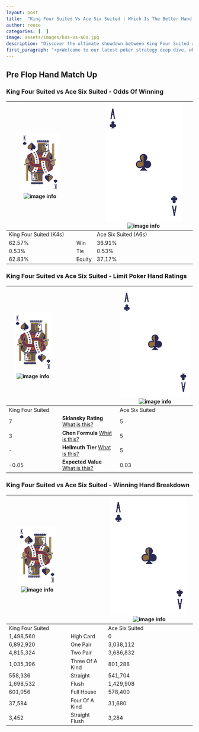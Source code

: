 ```yaml
---
layout: post
title:  "King Four Suited Vs Ace Six Suited | Which Is The Better Hand In Poker? A Complete Guide"
author: reece
categories: [  ]
image: assets/images/k4s-vs-a6s.jpg
description: "Discover the ultimate showdown between King Four Suited and Ace Six Suited in poker! Uncover the odds, strategies, and scenarios where one hand triumphs over the other. Get ready to up your poker game with this thrilling analysis."
first_paragraph: "<p>Welcome to our latest poker strategy deep dive, where we're pitting two distinct hands against each other in a high-stakes showdown: King Four Suited vs Ace Six Suited.</p><p>In the dynamic world of poker, every decision counts, and knowing which hand holds the upper hand is key to your success at the table.</p><p>In this article, we'll dissect these two hands, explore the scenarios where one dominates the other, and equip you with the knowledge to make strategic choices that can tip the odds in your favor.</p><p>Get ready to unravel the intriguing dynamics of these poker hands and elevate your game to new heights.</p>"
---
```




[comment]: # (sp0)

## Pre Flop Hand Match Up

<div class="table hand-ratings" markdown="1"> 



### King Four Suited vs Ace Six Suited - Odds Of Winning


    
| ![image info](assets/images/hand1/K.png) ![image info](assets/images/hand1/4s.png) |  | ![image info](assets/images/hand2/A.png) ![image info](assets/images/hand2/6s.png) |
| -------- | -------- | -------- |
| King Four Suited (K4s) |  | Ace Six Suited (A6s) |
| 62.57% | Win | 36.91% |
| 0.53% | Tie | 0.53% |
| 62.83% | Equity | 37.17% |




[comment]: # (sp1)



### King Four Suited vs Ace Six Suited - Limit Poker Hand Ratings


    
| ![image info](assets/images/hand1/K.png) ![image info](assets/images/hand1/4s.png) |  | ![image info](assets/images/hand2/A.png) ![image info](assets/images/hand2/6s.png) |
| -------- | -------- | -------- |
| King Four Suited |  | Ace Six Suited |
| 7 | **Sklansky Rating** [What is this?](/sklansky-rating-explained) | 5 |
| 3 | **Chen Formula** [What is this?](/chen-formula-explained) | 5 |
| - | **Hellmuth Tier** [What is this?](/Hellmuth-tier-explained) | 5 |
| -0.05 | **Expected Value** [What is this?](/expected-value-explained) | 0.03 |




[comment]: # (sp2)



### King Four Suited vs Ace Six Suited - Winning Hand Breakdown


    
| ![image info](assets/images/hand1/K.png) ![image info](assets/images/hand1/4s.png) |  | ![image info](assets/images/hand2/A.png) ![image info](assets/images/hand2/6s.png) |
| -------- | -------- | -------- |
| King Four Suited |  | Ace Six Suited |
| 1,498,560 | High Card | 0 |
| 6,892,920 | One Pair | 3,038,112 |
| 4,815,324 | Two Pair | 3,686,832 |
| 1,035,396 | Three Of A Kind | 801,288 |
| 558,336 | Straight | 541,704 |
| 1,698,532 | Flush | 1,429,908 |
| 601,056 | Full House | 578,400 |
| 37,584 | Four Of A Kind | 31,680 |
| 3,452 | Straight Flush | 3,284 |




[comment]: # (sp3)



</div>

[comment]: # (sp4)



[comment]: # (sp5)

